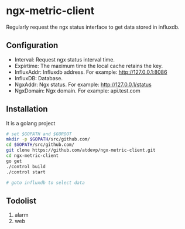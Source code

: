 ngx-metric-client
===

Regularly request the ngx status interface to get data stored in influxdb.


## Configuration

- Interval: Request ngx status interval time. 
- Expirtime: The maximum time the local cache retains the key.
- InfluxAddr: Influxdb address. For example: http://127.0.0.1:8086
- InfluxDB: Database.
- NgxAddr: Ngx status. For example: http://127.0.0.1/status
- NgxDomain: Ngx domain. For example: api.test.com


## Installation

It is a golang project

```bash
# set $GOPATH and $GOROOT
mkdir -p $GOPATH/src/github.com/
cd $GOPATH/src/github.com/
git clone https://github.com/atdevp/ngx-metric-client.git
cd ngx-metric-client
go get
./control build
./control start

# goto influxdb to select data
```
## Todolist

 1. alarm
 2. web